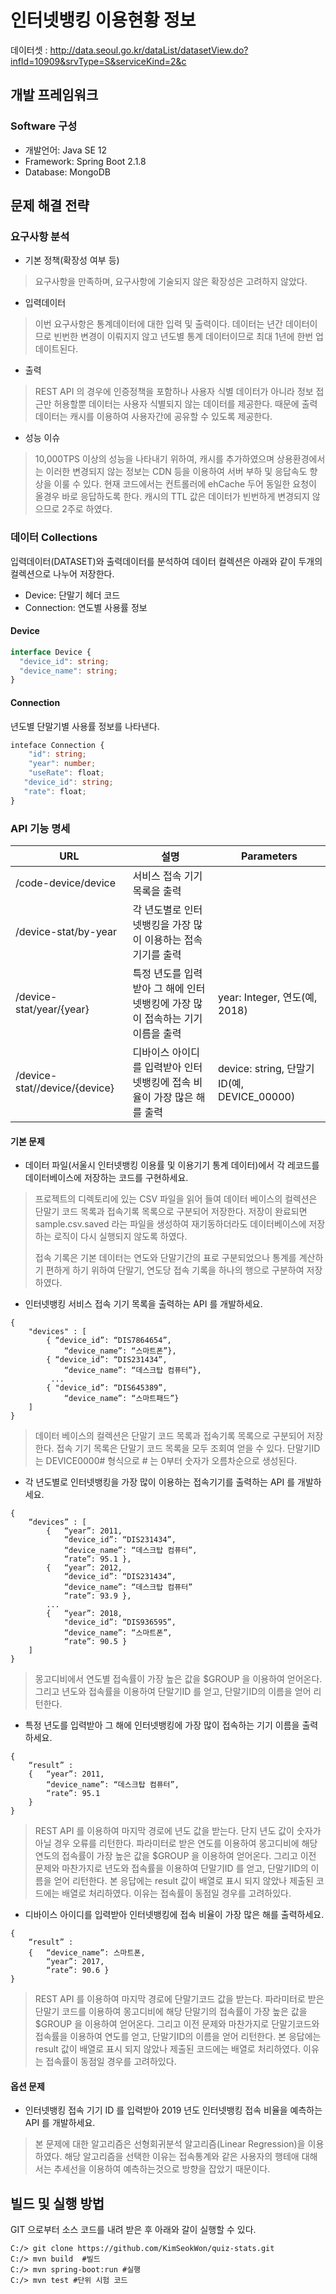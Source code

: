 # 인터넷뱅킹 이용현황 정보

데이터셋 : http://data.seoul.go.kr/dataList/datasetView.do?infId=10909&srvType=S&serviceKind=2&c
## 개발 프레임워크
### Software 구성
* 개발언어: Java SE 12
* Framework: Spring Boot 2.1.8
* Database: MongoDB

## 문제 해결 전략
### 요구사항 분석
* 기본 정책(확장성 여부 등)
> 요구사항을 만족하며, 요구사항에 기술되지 않은 확장성은 고려하지 않았다.
> 
* 입력데이터
> 이번 요구사항은 통계데이터에 대한 입력 및 출력이다. 데이터는 년간 데이터이므로 빈번한 변경이 이뤄지지 않고 년도별 통계 데이터이므로 최대 1년에 한번 업데이트된다.
* 출력
> REST API 의 경우에 인증정책을 포함하나 사용자 식별 데이터가 아니라 정보 접근만 허용할뿐 데이터는 사용자 식별되지 않는 데이터를 제공한다.
> 때문에 출력 데이터는 캐시를 이용하여 사용자간에 공유할 수 있도록 제공한다.

* 성능 이슈

> 10,000TPS 이상의 성능을 나타내기 위하여, 캐시를 추가하였으며 상용환경에서는 이러한 변경되지 않는 정보는 CDN 등을 이용하여 서버 부하 및 응답속도 향상을 이룰 수 있다. 
현재 코드에서는 컨트롤러에 ehCache 두어 동일한 요청이 올경우 바로 응답하도록 한다. 캐시의 TTL 값은 데이터가 빈번하게 변경되지 않으므로 2주로 하였다. 

      
### 데이터 Collections
입력데이터(DATASET)와 출력데이터를 분석하여 데이터 컬렉션은 아래와 같이 두개의 컬렉션으로 나누어 저장한다.
* Device: 단말기 헤더 코드
* Connection: 연도별 사용률 정보

#### Device
```typescript
interface Device {
  "device_id": string;
  "device_name": string;  
}
```
#### Connection
년도별 단말기별 사용률 정보를 나타낸다.
```typescript
inteface Connection {
    "id": string;
    "year": number;
    "useRate": float;
   "device_id": string;
   "rate": float;
}
```
>
### API 기능 명세
|URL|설명|Parameters|
|---|----|----|
|/code-device/device|서비스 접속 기기 목록을 출력||
|/device-stat/by-year|각 년도별로 인터넷뱅킹을 가장 많이 이용하는 접속기기를 출력||
|/device-stat/year/{year}|특정 년도를 입력받아 그 해에 인터넷뱅킹에 가장 많이 접속하는 기기 이름을 출력| year: Integer, 연도(예, 2018)|
|/device-stat//device/{device}|디바이스 아이디를 입력받아 인터넷뱅킹에 접속 비율이 가장 많은 해를 출력| device: string, 단말기ID(예, DEVICE_00000)|
#### 기본 문제
- 데이터 파일(서울시 인터넷뱅킹 이용률 및 이용기기 통계 데이터)에서 각 레코드를 데이터베이스에
   저장하는 코드를 구현하세요.
> 프로젝트의 디렉토리에 있는 CSV 파일을 읽어 들여 데이터 베이스의 컬렉션은 단말기 코드 목록과 접속기록 목록으로 구분되어 저장한다.
> 저장이 완료되면 sample.csv.saved 라는 파일을 생성하여 재기동하더라도 데이터베이스에 저장하는 로직이 다시 실행되지 않도록 하였다.
>
> 접속 기록은 기본 데이터는 연도와 단말기간의 표로 구분되었으나 통계를 계산하기 편하게 하기 위하여 단말기, 연도당 접속 기록을 하나의 행으로 구분하여 저장하였다.
>
>
- 인터넷뱅킹 서비스 접속 기기 목록을 출력하는 API 를 개발하세요.
```
{
    "devices" : [
        { “device_id”: “DIS7864654”,
            “device_name”: “스마트폰”},
        { “device_id”: “DIS231434”,
            “device_name”: “데스크탑 컴퓨터”},
         ...
        { "device_id”: “DIS645389”,
            “device_name”: “스마트패드”}
    ]
}
```
> 데이터 베이스의 컬렉션은 단말기 코드 목록과 접속기록 목록으로 구분되어 저장한다.
> 접속 기기 목록은 단말기 코드 목록을 모두 조회여 얻을 수 있다.
> 단말기ID 는 DEVICE0000# 형식으로 # 는 0부터 숫자가 오름차순으로 생성된다.

- 각 년도별로 인터넷뱅킹을 가장 많이 이용하는 접속기기를 출력하는 API 를 개발하세요.
```
{
    “devices” : [
        {   “year”: 2011,
            “device_id”: “DIS231434”,
            “device_name”: “데스크탑 컴퓨터”,
            “rate”: 95.1 },
        {   “year”: 2012,
            “device_id”: “DIS231434”,
            “device_name”: “데스크탑 컴퓨터”
            “rate”: 93.9 },
        ...
        {   “year”: 2018,
            "device_id”: “DIS936595”,
            “device_name”: “스마트폰”,
            “rate”: 90.5 }
    ]
}
```
> 몽고디비에서 연도별 접속률이 가장 높은 값을 $GROUP 을 이용하여 얻어온다.
> 그리고 년도와 접속률을 이용하여 단말기ID 를 얻고, 단말기ID의 이름을 얻어 리턴한다.
  
- 특정 년도를 입력받아 그 해에 인터넷뱅킹에 가장 많이 접속하는 기기 이름을 출력하세요.
```
{
    “result” :
    {   “year”: 2011,
        “device_name”: “데스크탑 컴퓨터”,
        “rate”: 95.1
    }
}
```
> REST API 를 이용하여 마지막 경로에 년도 값을 받는다. 단지 년도 값이 숫자가 아닐 경우 오류를 리턴한다.
> 파라미터로 받은 연도를 이용하여 몽고디비에 해당 연도의 접속률이 가장 높은 값을 $GROUP 을 이용하여 얻어온다.
> 그리고 이전 문제와 마찬가지로 년도와 접속률을 이용하여 단말기ID 를 얻고, 단말기ID의 이름을 얻어 리턴한다.
> 본 응답에는 result 값이 배열로 표시 되지 않았나 제출된 코드에는 배열로 처리하였다. 이유는 접속률이 동점일 경우를 고려하있다.

- 디바이스 아이디를 입력받아 인터넷뱅킹에 접속 비율이 가장 많은 해를 출력하세요.
```
{
    “result” :
    {   “device_name”: 스마트폰,
        “year”: 2017,
        “rate”: 90.6 }
}
```
> REST API 를 이용하여 마지막 경로에 단말기코드 값을 받는다.
> 파라미터로 받은 단말기 코드를 이용하여 몽고디비에 해당 단말기의 접속률이 가장 높은 값을 $GROUP 을 이용하여 얻어온다.
> 그리고 이전 문제와 마찬가지로 단말기코드와 접속률을 이용하여 연도를 얻고, 단말기ID의 이름을 얻어 리턴한다.
> 본 응답에는 result 값이 배열로 표시 되지 않았나 제출된 코드에는 배열로 처리하였다. 이유는 접속률이 동점일 경우를 고려하있다.

   
#### 옵션 문제
- 인터넷뱅킹 접속 기기 ID 를 입력받아 2019 년도 인터넷뱅킹 접속 비율을 예측하는 API 를 개발하세요.
> 본 문제에 대한 알고리즘은 선형회귀분석 알고리즘(Linear Regression)을 이용하였다. 해당 알고리즘을 선택한 이유는 접속통계와 같은
> 사용자의 행테애 대해서는 추세선을 이용하여 예측하는것으로 방향을 잡았기 때문이다.
 
## 빌드 및 실행 방법
GIT 으로부터 소스 코드를 내려 받은 후 아래와 갈이 실행할 수 있다. 
```
C:/> git clone https://github.com/KimSeokWon/quiz-stats.git
C:/> mvn build  #빌드
C:/> mvn spring-boot:run #실행
C:/> mvn test #단위 시험 코드
```

